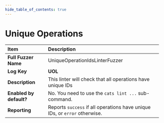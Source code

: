 ```yaml
--- 
hide_table_of_contents: true
---
```


# Unique Operations

| Item                                                                | Description                                                                |
|:--------------------------------------------------------------------|:---------------------------------------------------------------------------|
| **Full Fuzzer Name**                                                | UniqueOperationIdsLinterFuzzer                                             |
| **Log Key**                                                         | **UOL**                                                                    |
| **Description**                                                     | This linter will check that all operations have unique IDs                 |
| **Enabled by default?**                                             | No. You need to use the `cats lint ...` sub-command.                       |                                                                                                                                                                                                                                                                                                                                                                                                                                     |
| **Reporting**                                                       | Reports `success` if all operations have unique IDs, or `error` otherwise. | 
